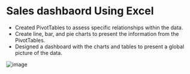 # Sales dashbaord Using Excel
* Created PivotTables to assess specific relationships within the data.
* Create line, bar, and pie charts to present the information from the PivotTables.
* Designed a dashboard with the charts and tables to present a global picture of the data.
  
![image](https://github.com/kranandtech/sales-dashboard-using-Excel/assets/97781086/74e43b2d-9fdb-4254-aa82-ae61c1bea1e5)

